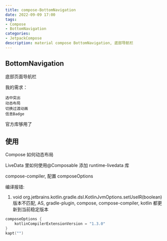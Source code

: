 ```yaml
---
title: compose-BottomNavigation
date: 2022-09-09 17:00 
tags:
- Compose
- BottomNavigation
categories:
- JetpackCompose
description: material compose BottomNavigation, 底部导航栏
---
```


## BottomNavigation

底部页面导航栏

我的需求：

	选中突出
	动态布局
	切换过渡动画
	信息Badge

官方库够用了

## 使用

Compose 如何动态布局

LiveData 里如何使用@Composable
添加 runtime-livedata 库

compose-compiler, 配置 composeOptions

编译报错:

1. void org.jetbrains.kotlin.gradle.dsl.KotlinJvmOptions.setUseIR(boolean)
版本不匹配, AS, gradle-plugin, compose, compose-compiler, kotlin 都更新到当前稳定版本

```kotlin
composeOptions {
	kotlinCompilerExtensionVersion = "1.3.0"
}
kapt("")
```



